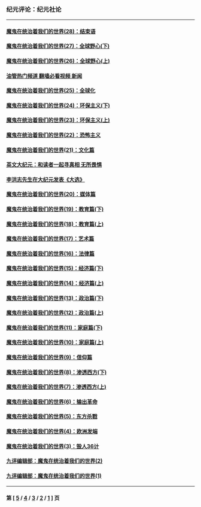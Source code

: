 ### 纪元评论：纪元社论
---
#### [魔鬼在统治着我们的世界(28)：结束语](../../pages/nsc422/n10936246.md?10270330) 
#### [魔鬼在统治着我们的世界(27)：全球野心(下)](../../pages/nsc422/n10928319.md?10270330) 
#### [魔鬼在统治着我们的世界(26)：全球野心(上)](../../pages/nsc422/n10900318.md?10270330) 
#### [油管热门频道 翻墙必看视频 新闻](ok?10270330)
#### [魔鬼在统治着我们的世界(25)：全球化](../../pages/nsc422/n10788205.md?10270330) 
#### [魔鬼在统治着我们的世界(24)：环保主义(下)](../../pages/nsc422/n10695307.md?10270330) 
#### [魔鬼在统治着我们的世界(23)：环保主义(上)](../../pages/nsc422/n10688613.md?10270330) 
#### [魔鬼在统治着我们的世界(22)：恐怖主义](../../pages/nsc422/n10614727.md?10270330) 
#### [魔鬼在统治着我们的世界(21)：文化篇](../../pages/nsc422/n10597706.md?10270330) 
#### [英文大纪元：和读者一起寻真相 无所畏惧](../../pages/nsc422/n12542027.md?10270330) 
#### [李洪志先生在大纪元发表《大选》](../../pages/nsc422/n12534746.md?10270330) 
#### [魔鬼在统治着我们的世界(20)：媒体篇](../../pages/nsc422/n10586579.md?10270330) 
#### [魔鬼在统治着我们的世界(19)：教育篇(下)](../../pages/nsc422/n10564808.md?10270330) 
#### [魔鬼在统治着我们的世界(18)：教育篇(上)](../../pages/nsc422/n10526970.md?10270330) 
#### [魔鬼在统治着我们的世界(17)：艺术篇](../../pages/nsc422/n10499093.md?10270330) 
#### [魔鬼在统治着我们的世界(16)：法律篇](../../pages/nsc422/n10485969.md?10270330) 
#### [魔鬼在统治着我们的世界(15)：经济篇(下)](../../pages/nsc422/n10469975.md?10270330) 
#### [魔鬼在统治着我们的世界(14)：经济篇(上)](../../pages/nsc422/n10457370.md?10270330) 
#### [魔鬼在统治着我们的世界(13)：政治篇(下)](../../pages/nsc422/n10448270.md?10270330) 
#### [魔鬼在统治着我们的世界(12)：政治篇(上)](../../pages/nsc422/n10444576.md?10270330) 
#### [魔鬼在统治着我们的世界(11)：家庭篇(下)](../../pages/nsc422/n10440961.md?10270330) 
#### [魔鬼在统治着我们的世界(10)：家庭篇(上)](../../pages/nsc422/n10435448.md?10270330) 
#### [魔鬼在统治着我们的世界(9)：信仰篇](../../pages/nsc422/n10432159.md?10270330) 
#### [魔鬼在统治着我们的世界(8)：渗透西方(下)](../../pages/nsc422/n10429603.md?10270330) 
#### [魔鬼在统治着我们的世界(7)：渗透西方(上)](../../pages/nsc422/n10426013.md?10270330) 
#### [魔鬼在统治着我们的世界(6)：输出革命](../../pages/nsc422/n10421536.md?10270330) 
#### [魔鬼在统治着我们的世界(5)：东方杀戮](../../pages/nsc422/n10417707.md?10270330) 
#### [魔鬼在统治着我们的世界(4)：欧洲发端](../../pages/nsc422/n10414890.md?10270330) 
#### [魔鬼在统治着我们的世界(3)：毁人36计](../../pages/nsc422/n10411583.md?10270330) 
#### [九评编辑部：魔鬼在统治着我们的世界(2)](../../pages/nsc422/n10410036.md?10270330) 
#### [九评编辑部：魔鬼在统治着我们的世界(1)](../../pages/nsc422/n10406825.md?10270330) 

---
#### 第 [ [5](./5.md?10270330) / [4](./4.md?10270330) / [3](./3.md?10270330) / [2](./2.md?10270330) / [1](./1.md?10270330) ] 页

